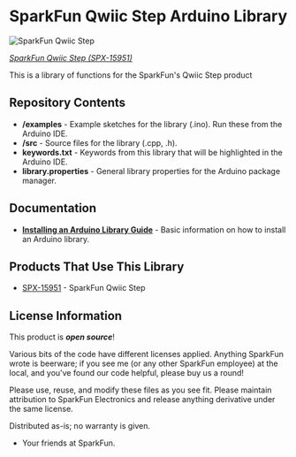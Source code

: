SparkFun Qwiic Step Arduino Library
===========================================================

![SparkFun Qwiic Step](https://cdn.sparkfun.com/assets/parts/1/3/5/5/4/15164-SparkFun_Qwiic_OpenLog-01.jpg)

[*SparkFun Qwiic Step (SPX-15951)*](https://www.sparkfun.com/products/15951)


This is a library of functions for the SparkFun's Qwiic Step product

Repository Contents
-------------------

* **/examples** - Example sketches for the library (.ino). Run these from the Arduino IDE. 
* **/src** - Source files for the library (.cpp, .h).
* **keywords.txt** - Keywords from this library that will be highlighted in the Arduino IDE. 
* **library.properties** - General library properties for the Arduino package manager. 

Documentation
--------------

* **[Installing an Arduino Library Guide](https://learn.sparkfun.com/tutorials/installing-an-arduino-library)** - Basic information on how to install an Arduino library.


Products That Use This Library 
---------------------------------

* [SPX-15951](https://www.sparkfun.com/products/15951) - SparkFun Qwiic Step

License Information
-------------------

This product is _**open source**_! 

Various bits of the code have different licenses applied. Anything SparkFun wrote is beerware; if you see me (or any other SparkFun employee) at the local, and you've found our code helpful, please buy us a round!

Please use, reuse, and modify these files as you see fit. Please maintain attribution to SparkFun Electronics and release anything derivative under the same license.

Distributed as-is; no warranty is given.

- Your friends at SparkFun.

